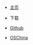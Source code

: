 - <a href="../" >主页</a>

- 下载
 - [Github](https://github.com/xuxueli/xxl-glue/releases)
 - [OSChina](http://gitee.com/xuxueli0323/xxl-glue/releases)
